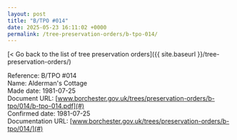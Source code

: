 ```yaml
---
layout: post
title: "B/TPO #014"
date: 2025-05-23 16:11:02 +0000
permalink: /tree-preservation-orders/b-tpo-014/
---
```


[< Go back to the list of tree preservation orders]({{ site.baseurl }}/tree-preservation-orders/)

Reference: B/TPO #014 <br/>
Name: Alderman's Cottage<br/>
Made date: 1981-07-25<br/>
Document URL: [www.borchester.gov.uk/trees/preservation-orders/b-tpo/014/b-tpo-014.pdf](#)<br/>
Confirmed date: 1981-07-25<br/>
Documentation URL: [www.borchester.gov.uk/trees/preservation-orders/b-tpo/014/](#)<br/>
